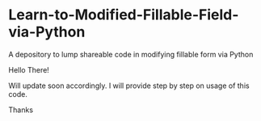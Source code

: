 # Learn-to-Modified-Fillable-Field-via-Python
A depository to lump shareable code in modifying fillable form via Python

Hello There! <br>

Will update soon accordingly. I will provide step by step on usage of this code.

Thanks
